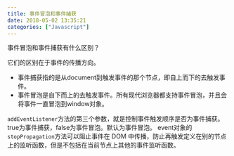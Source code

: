 ```yaml
---
title: 事件冒泡和事件捕获
date: 2018-05-02 13:35:21
categories: ["Javascript"]
---
```


事件冒泡和事件捕获有什么区别？

<!-- more -->

它们的区别在于事件的传播方向。
- 事件捕获指的是从document到触发事件的那个节点，即自上而下的去触发事件。
- 事件冒泡是自下而上的去触发事件。所有现代浏览器都支持事件冒泡，并且会将事件一直冒泡到window对象。

`addEventListener`方法的第三个参数，就是控制事件触发顺序是否为事件捕获。true为事件捕获，false为事件冒泡。默认为事件冒泡。
event对象的`stopPropagation`方法可以阻止事件在 DOM 中传播，防止再触发定义在别的节点上的监听函数，但是不包括在当前节点上其他的事件监听函数。